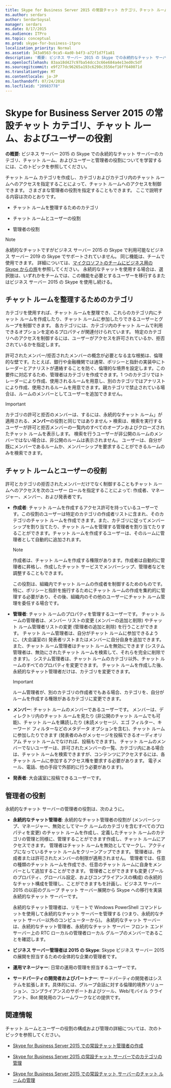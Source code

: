 ```yaml
---
title: Skype for Business Server 2015 の常設チャット カテゴリ、チャット ルーム、およびユーザーの役割
ms.author: serdars
author: SerdarSoysal
manager: serdars
ms.date: 8/17/2015
ms.audience: ITPro
ms.topic: conceptual
ms.prod: skype-for-business-itpro
localization_priority: Normal
ms.assetid: 343a0563-9ca5-4ad0-b4f3-a72f1d7f1a81
description: '概要: ビジネス サーバー 2015 の Skype での永続的なチャット サーバーのカテゴリ、チャット ルーム、およびユーザーと管理者の役割の詳細について参照してください。'
ms.openlocfilehash: 83aa18d427c97ba54dcc3c66e684a4e13ed0c5df
ms.sourcegitcommit: e9f277dc96265a193c6298c3556ef16ff640071d
ms.translationtype: MT
ms.contentlocale: ja-JP
ms.lasthandoff: 07/24/2018
ms.locfileid: "20983778"
---
```

# <a name="persistent-chat-categories-chat-rooms-and-user-roles-in-skype-for-business-server-2015"></a>Skype for Business Server 2015 の常設チャット カテゴリ、チャット ルーム、およびユーザーの役割
 
**の概要:** ビジネス サーバー 2015 の Skype での永続的なチャット サーバーのカテゴリ、チャット ルーム、およびユーザーと管理者の役割についてを学習するには、このトピックを参照してください。
  
チャット ルーム カテゴリを作成し、カテゴリおよびカテゴリ内のチャット ルームへのアクセスを指定することによって、チャット ルームへのアクセスを制御できます。 さまざまな管理者の役割を指定することもできます。 ここで説明する内容は次のとおりです。 
  
- チャット ルームを整理するためのカテゴリ
    
- チャット ルームとユーザーの役割
    
- 管理者の役割

> [!NOTE] 
> 永続的なチャットですがビジネス サーバー 2015 の Skype で利用可能なビジネス サーバー 2019 の Skype でサポートされていません。 同じ機能は、チームで使用できます。 詳細については、[マイクロソフトのチームにビジネス用の Skype からの旅](/microsoftteams/journey-skypeforbusiness-teams)を参照してください。 永続的なチャットを使用する場合は、選択肢は、いずれかをチームでは、この機能を必要とするユーザーを移行するまたはビジネス サーバー 2015 の Skype を使用し続ける。 
    
## <a name="categories-for-organizing-chat-rooms"></a>チャット ルームを整理するためのカテゴリ

カテゴリを使用すれば、チャット ルームを整理でき、これらのカテゴリ内にチャット ルームを作成したり、チャット ルームに参加したりできるユーザーとグループを制御できます。 各カテゴリには、カテゴリ内のチャット ルームで利用できるオプションを定めるプロパティが関連付けられています。 特定のカテゴリへのアクセスを制御するには、ユーザーがアクセスを許可されているか、拒否されているかを指定します。
  
許可されたメンバー/拒否されたメンバーの概念が必要となる主な根拠は、倫理的な壁です。たとえば、銀行や金融機関では通常、ポリシーと指針の実装中にトレーダーとアナリストが連絡することを防ぐ、倫理的な境界を設定します。この要件に対応するため、管理者はカテゴリを作成できます。1 つのカテゴリではトレーダーにより作成、使用されるルームを用意し、別のカテゴリではアナリストにより作成、使用されるルームを用意できます。親カテゴリで禁止されている場合は、ルームのメンバーとしてユーザーを追加できません。
  
> [!IMPORTANT]
> カテゴリの許可と拒否のメンバーは、するには、永続的なチャット ルーム」が適用される、**メンバー**の役割と同じではありません > 検索は、検索を実行するユーザーが許可と拒否メンバーの一覧内のすべてのオープンおよびクローズされたチャット ルームを表示します。 検索を行うユーザーが非公開のルームのメンバーではない場合は、非公開のルームは表示されません。 ユーザーは、自分が既にメンバーであるルームか、メンバーシップを要求することができるルームのみを検索できます。 
  
## <a name="chat-rooms-and-user-roles"></a>チャット ルームとユーザーの役割

許可とカテゴリの拒否されたメンバーだけでなく制御することもチャット ルームへのアクセスを次のユーザー ロールを指定することによって: 作成者、マネージャー、メンバー、および発表者です。
  
- **作成者**: チャット ルームを作成するアクセス許可を持っているユーザーです。この役割のユーザーは特定のカテゴリの作成者リストに含まれ、そのカテゴリのチャット ルームを作成できます。また、カテゴリに従ってメンバーシップを割り当てたり、チャット ルームを管理する管理者を割り当てたりすることができます。チャット ルームを作成するユーザーは、そのルームに管理者として自動的に追加されます。
    
    > [!NOTE]
    > 作成者は、チャット ルームを作成する権限があります。作成者は自動的に管理者に昇格し、作成したチャット サービスでメンバーシップ、管理者などを調整することもできます。 
  
    この役割は、組織内でチャット ルームの作成者を制御するためのものです。特に、ポリシーと指針を施行するためにチャット ルームの作成を集約的に管理する必要があり、その後、組織内のその他のユーザーにチャット ルーム管理を委任する場合です。
    
- **管理者**: チャット ルームのプロパティを管理するユーザーです。 チャット ルームの管理者は、メンバー リストの変更 (メンバーの追加と削除) やチャット ルーム管理者リストの変更 (管理者の追加と削除) を行うことができます。 チャット ルーム管理者は、自分がチャット ルームに参加できるように、(大会議室の) 発表者リストまたはメンバーに自分自身を追加できます。 また、チャット ルーム管理者はチャット ルームを無効にできます (システム管理者は、無効にされたチャット ルームを検索して、それらを完全に削除できます)。 システム管理者は、チャット ルームのカテゴリ以外、チャット ルームのすべてのプロパティを変更できます。 チャット ルームを作成した後、永続的なチャット管理者だけは、カテゴリを変更できます。
    
    > [!IMPORTANT]
    > ルーム管理者が、別のカテゴリの作成者でもある場合、カテゴリを、自分がルームを作成する権限があるカテゴリに変更できます。 
  
- **メンバー**: チャット ルームのメンバーであるユーザーです。 メンバーは、ディレクトリ内のチャット ルームを見たり (非公開のチャット ルームでも可能)、チャット ルームを購読したり (未読メッセージ、エゴ フィルター、キーワード フィルターなどのメタデータ オプションを含む)、チャット ルームに参加したりできます (発表者のみがメッセージを投稿できるオーディオリアム チャット ルームでなければ、投稿もできます)。 チャット ルームのメンバーでないユーザーは、許可されたメンバーの一覧、カテゴリ内にある場合は、チャット ルームを検索できますが、コンテンツにアクセスするには、各チャット ルームに参加するアクセス権を要求する必要があります。 電子メール、電話、他の手段で外部的に行う必要があります)。
    
- **発表者**: 大会議室に投稿できるユーザーです。
    
## <a name="administrator-roles"></a>管理者の役割

永続的なチャット サーバーの管理者の役割は、次のように。
  
- **永続的なチャット管理者**: 永続的なチャット管理者の役割が (メンバーシップ、マネージャー、無効としてマーク ルームのカテゴリを含むすべてのプロパティを変更) のチャット ルームを作成し、定義したチャット ルームのカテゴリの管理と同様に、管理することができます作成し、チャット ルームにアクセスできます。 管理者はチャット ルームを無効としてマークし、アクティブになっているチャット ルームをクリーンアップできます。 管理者は、作成者または許可されたメンバーの制限が適用されません。 管理者では、任意の種類のチャット ルームを作成でき、任意のチャット ルームに自身をメンバーとして追加することができます。 管理者ことができますも変更 (プールのプロパティ、グローバル設定、およびコンプライアンスの構成) の永続的なチャット構成を管理し、ことができますもを計画し、ビジネス サーバー 2015 の以前のグループ チャット サーバー展開から Skype への移行を実装永続的なチャット サーバーです。
    
    永続的なチャット管理者は、リモートで Windows PowerShell コマンドレットを使用して永続的なチャット サーバーを管理する (つまり、永続的なチャット サーバー以外のコンピューターから)。 永続的なチャット サーバーは、永続的なチャット管理者、永続的なチャット サーバー フロント エンド サーバー上の RTC ローカルの管理者ローカル グループのメンバーであることを確認します。
    
- **ビジネス サーバー管理者は 2015 の Skype**: Skype ビジネス サーバー 2015 の展開を担当するための全体的な企業の管理者です。
    
- **運用マネージャー**: 日常の運用の管理を担当するユーザーです。
    
- **サードパーティの開発者およびパートナー**: サードパーティの開発者はシステムを拡張します。具体的には、グループ会話に対する倫理的境界ソリューション、コンプライアンスのサポートおよびツール、Web/モバイル クライアント、Bot 開発用のフレームワークなどの提供です。
    
## <a name="for-more-information"></a>関連情報

チャット ルームとユーザーの役割の構成および管理の詳細については、次のトピックを参照してください。
  
- [Skype for Business Server 2015 での常設チャット管理者の作成](../../deploy/deploy-persistent-chat-server/create-a-persistent-chat-administrator.md)
    
- [Skype for Business Server 2015 の常設チャット サーバーでのカテゴリの管理](../../manage/persistent-chat/categories.md)
    
- [Skype for Business Server 2015 での常設チャット サーバーのチャット ルームの管理](../../manage/persistent-chat/chat-rooms.md)
    

